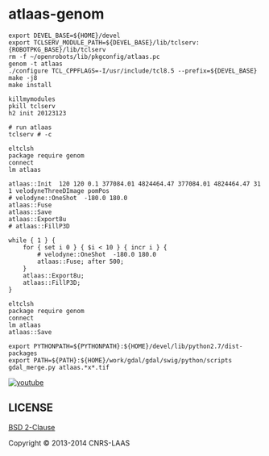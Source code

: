 atlaas-genom
============

```
export DEVEL_BASE=${HOME}/devel
export TCLSERV_MODULE_PATH=${DEVEL_BASE}/lib/tclserv:{ROBOTPKG_BASE}/lib/tclserv
rm -f ~/openrobots/lib/pkgconfig/atlaas.pc
genom -t atlaas
./configure TCL_CPPFLAGS=-I/usr/include/tcl8.5 --prefix=${DEVEL_BASE}
make -j8
make install

killmymodules
pkill tclserv
h2 init 20123123

# run atlaas
tclserv # -c

eltclsh
package require genom
connect
lm atlaas

atlaas::Init  120 120 0.1 377084.01 4824464.47 377084.01 4824464.47 31 1 velodyneThreeDImage pomPos
# velodyne::OneShot  -180.0 180.0
atlaas::Fuse
atlaas::Save
atlaas::Export8u
# atlaas::FillP3D

while { 1 } {
    for { set i 0 } { $i < 10 } { incr i } {
        # velodyne::OneShot  -180.0 180.0
        atlaas::Fuse; after 500;
    }
    atlaas::Export8u;
    atlaas::FillP3D;
}

eltclsh
package require genom
connect
lm atlaas
atlaas::Save

export PYTHONPATH=${PYTHONPATH}:${HOME}/devel/lib/python2.7/dist-packages
export PATH=${PATH}:${HOME}/work/gdal/gdal/swig/python/scripts
gdal_merge.py atlaas.*x*.tif

```

[![youtube](https://i2.ytimg.com/vi/k1-6gbYnmMU/sddefault.jpg "youtube")](http://youtube.com/embed/k1-6gbYnmMU?rel=0)


LICENSE
-------

[BSD 2-Clause](http://opensource.org/licenses/BSD-2-Clause)

Copyright © 2013-2014 CNRS-LAAS
